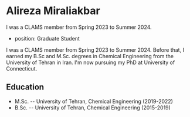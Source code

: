 # Alireza Miraliakbar

I was a CLAMS member from Spring 2023 to Summer 2024.

* position: Graduate Student

I was a CLAMS member from Spring 2023 to Summer 2024. Before that, I earned my B.Sc and M.Sc. degrees in Chemical Engineering from the University of Tehran in Iran. I'm now pursuing my PhD at University of Connecticut.

## Education

* M.Sc. -- University of Tehran, Chemical Engineering (2019-2022)
* B.Sc. -- University of Tehran, Chemical Engineering (2015-2019)